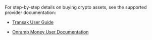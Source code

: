 For step-by-step details on buying crypto assets, see the supported provider documentation:

* [Transak User Guide](https://support.transak.com/en/articles/7846055-buying-cryptocurrency-for-beginners)
<!--
* [Ramp User Guide](https://support.ramp.network/en/articles/18887-how-to-use-ramp)
-->
* [Onramp Money User Documentation](https://onramp.gitbook.io/onramp) 
